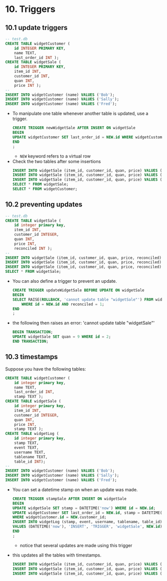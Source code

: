 # 10. Triggers

## 10.1 update triggers

```sql
-- test.db
CREATE TABLE widgetCustomer ( 
    id INTEGER PRIMARY KEY, 
    name TEXT, 
    last_order_id INT );
CREATE TABLE widgetSale ( 
    id INTEGER PRIMARY KEY, 
    item_id INT, 
    customer_id INT, 
    quan INT, 
    price INT );
--
INSERT INTO widgetCustomer (name) VALUES ('Bob');
INSERT INTO widgetCustomer (name) VALUES ('Sally');
INSERT INTO widgetCustomer (name) VALUES ('Fred');
```
- To manipulate one table whenever another table is updated, use a trigger.
    ```sql
    CREATE TRIGGER newWidgetSale AFTER INSERT ON widgetSale
    BEGIN
    UPDATE widgetCustomer SET last_order_id = NEW.id WHERE widgetCustomer.id = NEW.customer_id;
    END
    ;
    ```
    - `NEW` keyword refers to a virtual row
- Check the two tables after some insertions
    ```sql
    INSERT INTO widgetSale (item_id, customer_id, quan, price) VALUES (1, 3, 5, 1995);
    INSERT INTO widgetSale (item_id, customer_id, quan, price) VALUES (2, 2, 3, 1495);
    INSERT INTO widgetSale (item_id, customer_id, quan, price) VALUES (3, 1, 1, 2995);
    SELECT * FROM widgetSale;
    SELECT * FROM widgetCustomer;
    ```

## 10.2 preventing updates
```sql
-- test.db
CREATE TABLE widgetSale ( 
    id integer primary key, 
    item_id INT, 
    customer_id INTEGER, 
    quan INT, 
    price INT,
    reconciled INT );
--
INSERT INTO widgetSale (item_id, customer_id, quan, price, reconciled) VALUES (1, 3, 5, 1995, 0);
INSERT INTO widgetSale (item_id, customer_id, quan, price, reconciled) VALUES (2, 2, 3, 1495, 1);
INSERT INTO widgetSale (item_id, customer_id, quan, price, reconciled) VALUES (3, 1, 1, 2995, 0);
SELECT * FROM widgetSale;
```
- You can also define a trigger to prevent an update.
    ```sql
    CREATE TRIGGER updateWidgetSale BEFORE UPDATE ON widgetSale
    BEGIN
    SELECT RAISE(ROLLBACK, 'cannot update table "widgetSale"') FROM widgetSale
        WHERE id = NEW.id AND reconciled = 1;
    END
    ;
    ```
- the following then raises an error: 'cannot update table "widgetSale"'
    ```sql
    BEGIN TRANSACTION;
    UPDATE widgetSale SET quan = 9 WHERE id = 2;
    END TRANSACTION;
    ```

## 10.3 timestamps
Suppose you have the following tables:
```sql
CREATE TABLE widgetCustomer ( 
    id integer primary key, 
    name TEXT, 
    last_order_id INT, 
    stamp TEXT );
CREATE TABLE widgetSale ( 
    id integer primary key, 
    item_id INT, 
    customer_id INTEGER, 
    quan INT, 
    price INT, 
    stamp TEXT );
CREATE TABLE widgetLog ( 
    id integer primary key, 
    stamp TEXT, 
    event TEXT, 
    username TEXT, 
    tablename TEXT, 
    table_id INT);
--
INSERT INTO widgetCustomer (name) VALUES ('Bob');
INSERT INTO widgetCustomer (name) VALUES ('Sally');
INSERT INTO widgetCustomer (name) VALUES ('Fred');
```
- You can set a datetime stamp on when an update was made.
    ```sql
    CREATE TRIGGER stampSale AFTER INSERT ON widgetSale
    BEGIN
    UPDATE widgetSale SET stamp = DATETIME('now') WHERE id = NEW.id;
    UPDATE widgetCustomer SET last_order_id = NEW.id, stamp = DATETIME('now')
    WHERE widgetCustomer.id = NEW.customer_id;
    INSERT INTO widgetLog (stamp, event, username, tablename, table_id)
    VALUES (DATETIME('now'), 'INSERT', 'TRIGGER', 'widgetSale', NEW.id);
    END
    ;
    ```
    - notice that several updates are made using this trigger

- this updates all the tables with timestamps.
    ```sql
    INSERT INTO widgetSale (item_id, customer_id, quan, price) VALUES (1, 3, 5, 1995);
    INSERT INTO widgetSale (item_id, customer_id, quan, price) VALUES (2, 2, 3, 1495);
    INSERT INTO widgetSale (item_id, customer_id, quan, price) VALUES (3, 1, 1, 2995);
    ```